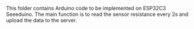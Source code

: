 This folder contains Arduino code to be implemented on ESP32C3 Seeeduino. The main function is to read the sensor resistance every 2s and upload the data to the server.